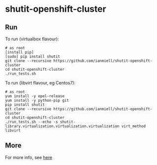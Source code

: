 # shutit-openshift-cluster

## Run

To run (virtualbox flavour):

```
# as root
[install pip]
[sudo] pip install shutit
git clone --recursive https://github.com/ianmiell/shutit-openshift-cluster
cd shutit-openshift-cluster
./run_tests.sh
```

To run (libvirt flavour, eg Centos7):

```
# as root
yum install -y epel-release
yum install -y python-pip git
pip install shutit
git clone --recursive https://github.com/ianmiell/shutit-openshift-cluster
cd shutit-openshift-cluster
./run_tests.sh --echo -s shutit-library.virtualization.virtualization.virtualization virt_method libvirt
```


## More

For more info, see [here](https://medium.com/@zwischenzugs/a-complete-openshift-cluster-on-vagrant-step-by-step-7465e9816d98#.pv26dz7q1)

